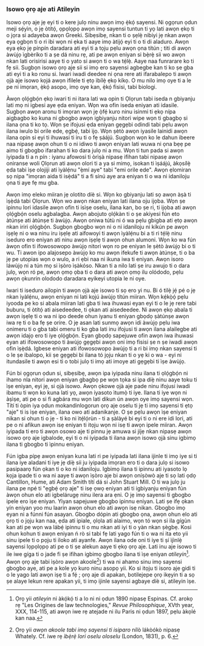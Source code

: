 ### Isowo ọrọ aje ati Atileyin

Isowo ọrọ aje jẹ eyi ti o kere julọ ninu awọn imọ ẹ̀kọ́ sayensi. Ni ọgọrun ọdun meji sẹ́yìn, o jẹ òtítọ́, ọpọlọpọ awọn imọ sayensi tuntun ti yọ lati awọn ẹkọ ti o jọra si adayeba awọn Greeki. Sibẹsibẹ, nkan ti o ṣẹlẹ̀ nibiyi jẹ nkan awọn eya ọgbọn ti o ri ibi wọn ni ẹka ti aaye imọ àtijọ́ eyi ti o ti di aladuro. Awọn eya ẹkọ jẹ pínpín daradara ati eyi ti a tọju pẹlu awọn ọna títún ; titi di awọn àwùjọ ìgbèríko ti a ṣe dá ninu rẹ, ati pe awọn eniyan si bẹ̀rẹ̀ sii wo awọn nkan lati orisirisi aaye ti o yato si awọn ti o wa tẹ́lẹ̀. Aaye naa funrarare ko ti fẹ sii. Sugbọn isowo ọrọ aje sii si imọ ero sayensi agbegbe kan ti ko ṣe gba ati eyi ti a ko ronu si. Iwari iwadi deedee ni ọna rere ati ifarabalepo ti awọn ọjà aje isowo kọjá awọn ifilele ti ẹtọ ìbílẹ̀ ẹkọ kíkọ. O mu nilo imọ oye ti a le pe ni imọran, ẹ̀kọ́ asopo, imọ oye kan, ẹ̀kọ́ fisisi, tabi biologi.

Àwọn ọlọ́gbọ́n ẹkọ iwari ti ni itara lati wa opin ti Ọlọrun tabi iseda n gbiyanju lati mọ ni igbesi aye ẹda eniyan. Wọn wa ofin iseda eniyan ati idasile. Sugbọn awọn aronu ti imọran wọn jẹ ọ̀fẹ́ kuro ninu isinmi ti ẹkọ nípa aigbagbo ko kuna ni gbogbo awọn igbiyanju nitori wipe wọn ti gbagbọ si ilana ọna ti ko tọ. Wọn ṣe ifojusi ẹda eniyan gẹgẹbi odindi tabi pẹlu awọn ilana iwulo bi orile ede, ẹgbẹ́, tabi ìjọ. Wọn ṣètò awọn iyasile lainidi awọn ilana opin si eyi ti ihuwasi ti iru ti o fẹ ṣáájú. Sugbọn wọn ko le dahun ibeere naa nipasẹ awọn ohun ti o ni idiwo ti awọn eniyan lati wuwa ni ọna bẹẹ pe aimo ti gbogbo ifarahan ti ko dara julọ ni a mu. Wọn ti tun pada si awọn iyipada ti a n pín : iyanu afowosi ti òrìṣà nipasẹ ifihan tabi nipasẹ awọn oniranse woli Ọlọrun ati awọn olori ti a ya si mimọ, isokan ti ìṣáájú, àkọsílẹ̀ ẹda tabi ìṣe olojiji ati ìyàlẹ́nu "ẹ̀mí aye" tabi "emi orile ede". Awọn ẹlomiran sọ nipa "imọran aida ti isẹ̀dá" ti a fi sínú aye ara eniyan ti o wa ni idaniloju ọna ti aye fẹ mu gba.

Awọn imọ eleko miiran jẹ olotito díè si. Wọn ko gbiyanju lati sọ awọn àṣà ti ìṣẹ̀dá tabi Ọlọrun. Wọn wo awọn nkan eniyan lati ilana oju ijọba. Wọn ṣe ipinnu lori idasile awọn ofin ti isìṣe oselu, ilana kan, bo ṣe ri, ti ijọba ati awọn ọlọ́gbọ́n oselu agbalagba. Awọn abojuto ọlọ́kàn ti o ṣe akiyesi fún eto àtúnṣe ati àtúnṣe ti àwùjọ. Awọn oniwa tútù ni ó wa pẹlu gbigba ati ẹtọ awọn nkan iriri ọlọ́gbọ́n. Sugbọn gbogbo wọn ni o ni idaniloju ni kíkún pe awọn iṣẹlẹ ni o wa ninu iru iṣẹlẹ ati aifowoyi ti awọn ìyàlẹ́nu bi a ti ri tẹ́lẹ̀ ninu iseduro ero eniyan ati ninu awọn iṣẹlẹ ti awọn ohun alumoni. Wọn ko wa fún àwọn ofin ti ifowosowopo àwùjọ nitori wọn ro pe eniyan le ṣètò àwùjọ bi o ti wu. Ti awon ipo alajosepo àwùjọ ko mu awọn ifekufe ti awọn àtúnṣe, ti o ba jẹ pe utopias wọn o wulo, a ri ẹbi naa ni ikuna iwa ti eniyan. Awọn isoro láwùjọ ni a tún mọ si ìṣòro ìṣàkóso. Nkan ti a nilo lati ṣe iru awujo ti o dara julọ, wọn ró pe, awọn ọmọ ọba ti o dara ati awọn ọmọ ilu olódodo, pẹlu awọn ọkunrin olododo daradara eyikeyi utopia le ni oye.

Iwari ti iseduro ailopin ti awọn ọjà aje isowo ti sọ ero yi nu. Bi ó tilẹ̀ jẹ́ pé o jẹ nkan ìyàlẹ́nu, awọn eniyan ni lati kọjú àwùjọ títún miiran. Wọn kẹ́kọ̀ọ́ pẹlu iyooda pe ko si abala miiran lati gba ti iwa ihuwasi eyan eyi ti o le jẹ rere tabi buburu, ti òtítọ́ ati aisedeedee, ti ọkan  ati aisedeedee. Ni awọn ẹkọ abala ti awọn iṣẹlẹ ti o wa ni ipo deede ohun iyanu ti eniyan gbọdọ ṣàtúnṣe awọn iwa rẹ ti o ba fẹ ṣe orire. O jẹ asan lati sunmọ awọn idi àwùjọ pẹlu iwa onimeru ti o gba tabi omeru ti ko gba lati inu ifojusi ti awọn ilana alailegbe ati awọn idajọ ero ti iye ọlọ́gbọ́n. Eyan gbọdọ sapejuwe ofin awọn iwa ihuwasi eyan ati ifowosowopo ti àwùjọ gẹgẹbi awọn oni imọ fisisi ṣe n ṣe iwadi awọn ofin ìṣẹ̀dá. Igbese eniyan ati ifowosowopo àwùjọ ti a ri bi imọ nkan sayensi ti o le ṣe ibalopo, kii ṣe gẹgẹbi bi ilana tó jọju nkan ti o yẹ ki o wa - eyi ni itundasile ti awọn esi ti o tobi julọ ti imọ ati imoye ati gẹgẹbi ti ìṣe àwùjọ.

Fún bi ọgọrun ọdun si, sibẹsibẹ, awọn ipa iyipada ninu ilana ti ọlọ́gbọ́n ni ihamo nla nitori awọn eniyan gbagbọ pe wọn tọka si ipa díẹ̀ ninu aaye toku ti ìṣe eniyan, eyi jẹ, si ọjà isowo. Awọn ọkowe ọjà aje pade ninu ifojusi iwadi ibamu ti wọn ko kuna lati yọ, awọn iyasoto ìtumọ̀ ti iye. Ilana ti iye wọn ni àṣìṣe, ati pe o si fi agbára mu wọn lati dikun ún awọn oye imọ sayensi wọn. Títí ti òpin iya ọdun mokandinlogorun ọrọ aje oselu ti jẹ ti imọ sayensi ti ẹtọ "aje" ti is ìṣe eniyan, ilana owo ati adanikanje. O ṣe pẹlu awọn ìṣe eniyan nikan si ohun ti o jẹ - ti ko ni ìtẹ́lọ́rùn - ti a ṣàlàyé bi eyi ti o ni ere idi lori, ati pe o ni afikun awọn isẹ eniyan ti itọju wọn ni isẹ ti awọn ipele miiran. Awọn iyipada ti ero ti awọn osowo aje ti pinnu jẹ amuwa si jíjẹ nkan nipasẹ awọn isowo ọrọ aje igbalode, eyi ti o ni iyipada ti ilana awọn isowo ọjà sinu igbimọ ilana ti gbogbo ti ìpinnu eniyan.

Fún igba pípẹ awọn eniyan kuna lati ri pe iyipada lati ilana ijinle ti imọ iye si ti ilana iye aladani ti iye jẹ díẹ̀ sii ju iyipada imọran ero ti o dara julọ si isowo pasipaarọ fún ọkan ti o ko ni idaniloju. Igbimọ ilana ti ipinnu ati iyasoto lọ kọja ipade ti o wa ni aaye ti awọn ìṣòro aje bi awọn oníṣòwò aje ti sọ lati ọdọ Cantillon, Hume, ati Adam Smith títí dá si John Stuart Mill. O ti wa julọ ju ilana pe npé ti "ẹgbẹ́ ọrọ aje" ti isẹ ọwọ eniyan ati ti igbiyanju eniyan fún àwọn ohun elo ati igbelárugẹ ninu ilera ara ẹni. O jẹ imọ sayensi ti gbogbo ipele ero ìṣe eniyan. Yiyan sapejuwe gbogbo ipinnu eniyan. Lati ṣe ifẹ ọkan yín eniyan yoo mu laarin awọn ohun elo ati awọn isẹ nikan. Gbogbo imọ eyan ni a fúnni fún asayan. Gbogbo dópin ati gbogbo ọna, awọn ohun elo ati ọrọ ti o jọju kan naa, ẹda ati ipiale, ọlọla ati alaimo, wọn tó wọn si ila gígùn kan ati pe wọn wa lábẹ́ ipinnu ti o mu nkan ati iyi ti o yàn nkan ṣègbẹ. Kosi ohun kohun ti awọn eniyan ń rò si tabi fẹ lati yago fún ti o wa ni ita eto yii sinu ipele ti o pọju ti iloko ati ayanfe. Awọn ilana ode oni ti iye ti ṣí ìjìnlẹ̀ sayensi lọpọlọpọ ati pe o ti ṣe alekun aaye ti ẹkọ ọrọ aje. Lati inu aje isowo ti ile iwe gíga ti o jade fi ṣe ifihan igbimọ gbogbo ilana ti ìṣe eniyan *atileyin*[^1]. Awọn ọrọ aje tabi ìṣòro awọn akoole[^2]) ti wa ni ahamo sinu imọ sayensi gbogbo aye, ati pe a kole yọ kuro ninu asopọ yii. Ko si itọju ti isoro aje gidi ti o le yago lati awọn iṣẹ ti a fẹ́ ; ọrọ aje di apakan, botilejepe ọrọ ikẹyin ti a sọ ṣe alaye lekun rere apakan yii, ti imọ ijinle sayensi agbaye díè si, atileyin ìṣe.

[^1]:  Ọrọ yii *atileyin* ni àkọ́kọ́ ti a lo ni ni ọdun 1890 nipasẹ Espinas. Cf. arokọ rẹ "Les Origines de law technologies," *Revue Philosophique*, XVth year, XXX, 114-115, ati awọn iwe rẹ atejade ni ilu Paris ni ọdun 1897, pẹlu àkọlé kan naa.

[^2]: Ọrọ yii *awọn akoole tabi imọ sayensi ti isiparo* nílò lákòókò nipasẹ Whately. Cf. iwe rẹ *ìbẹ̀rẹ̀ lori oselu oloselu* (London, 1831), p. 6.
